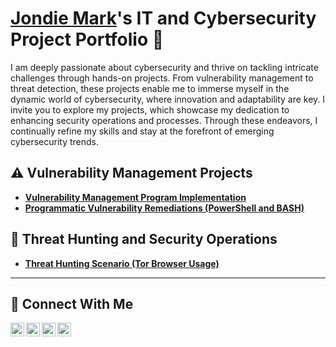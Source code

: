 # <a href="https://www.linkedin.com/in/jondie-mark-autentico-8585951b3/">Jondie Mark</a>'s IT and Cybersecurity Project Portfolio 🔐

I am deeply passionate about cybersecurity and thrive on tackling intricate challenges through hands-on projects. From vulnerability management to threat detection, these projects enable me to immerse myself in the dynamic world of cybersecurity, where innovation and adaptability are key. I invite you to explore my projects, which showcase my dedication to enhancing security operations and processes. Through these endeavors, I continually refine my skills and stay at the forefront of emerging cybersecurity trends.


## ⚠️ Vulnerability Management Projects

- **[Vulnerability Management Program Implementation](https://github.com/Jondie12/vulnerability-management-program)**
- **[Programmatic Vulnerability Remediations (PowerShell and BASH)](https://github.com/joshcybertest/programmatic-vulnerability-remediations)**

## 🚨 Threat Hunting and Security Operations

- **[Threat Hunting Scenario (Tor Browser Usage)](https://github.com/joshmadakor0/threat-hunting-scenario-tor)**

<hr/>

## 🤳 Connect With Me

[<img align="left" alt="https://twitter.com/x.com/jondie01285956?s=21| YouTube" width="22px" src="https://cdn.jsdelivr.net/npm/simple-icons@v3/icons/youtube.svg" />][youtube]
[<img align="left" alt="https://twitter.com/x.com/jondie01285956?s=21| Twitter" width="22px" src="https://cdn.jsdelivr.net/npm/simple-icons@v3/icons/facebook.svg" />][twitter]
[<img align="left" alt="www.linkedin.com/in/jondie-mark-autentico-8585951b3| LinkedIn" width="22px" src="https://cdn.jsdelivr.net/npm/simple-icons@v3/icons/linkedin.svg" />][linkedin]
[<img align="left" alt="www.facebook.com/share/1BVzkHZfwH/?mibextid=wwXIfr| Facebook" width="22px" src="https://cdn.jsdelivr.net/npm/simple-icons@v3/icons/instagram.svg" />][facebook]

[facebook]: https://x.com/jondie01285956?s=21
[youtube]: https://www.youtube.com/c/___________
[twitter]: https://www.facebook.com/share/1BVzkHZfwH/?mibextid=wwXIfr
[linkedin]: https://linkedin.com/in/jondie-mark-autentico-8585951b3

<!--
<img width="35" alt="image" src="https://github.com/user-attachments/assets/2f41c7cd-5ea8-4475-b451-a37161b6c3fb"> 
<img width="35" alt="image" src="https://github.com/user-attachments/assets/77649969-9910-4994-8b96-74a116cfb2a8">
-->
